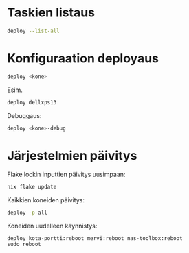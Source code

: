# Taskien listaus

```bash
deploy --list-all
```

# Konfiguraation deployaus

```bash
deploy <kone>
```

Esim.

```bash
deploy dellxps13
```

Debuggaus:

```bash
deploy <kone>-debug
```

# Järjestelmien päivitys

Flake lockin inputtien päivitys uusimpaan:
```bash
nix flake update
```

Kaikkien koneiden päivitys:
```bash
deploy -p all
```

Koneiden uudelleen käynnistys:
```
deploy kota-portti:reboot mervi:reboot nas-toolbox:reboot
sudo reboot
```

